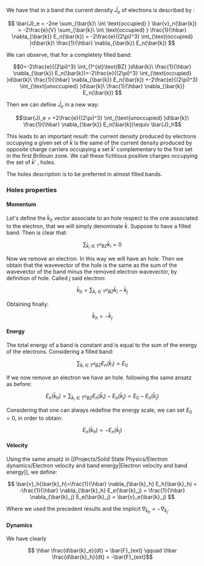 We have that in a band the current density $\bar{J}_e$ of electrons is described by :

$$ \bar{J}_e = -2ne \sum_{\bar{k}\ \in\ \text{occupied} } \bar{v}_n(\bar{k}) = -2\frac{e}{V} \sum_{\bar{k}\ \in\ \text{occupied} } \frac{1}{\hbar} \nabla_{\bar{k}} E_n(\bar{k}) = -2\frac{e}{(2\pi)^3} \int_{\text{occupied} }d\bar{k}\  \frac{1}{\hbar} \nabla_{\bar{k}} E_n(\bar{k})   $$

We can observe, that for a completely filled band:

$$0=-2\frac{e}{(2\pi)^3} \int_{1^{st}\text{BZ} }d\bar{k}\  \frac{1}{\hbar} \nabla_{\bar{k}} E_n(\bar{k})=-2\frac{e}{(2\pi)^3} \int_{\text{occupied} }d\bar{k}\  \frac{1}{\hbar} \nabla_{\bar{k}} E_n(\bar{k}) +-2\frac{e}{(2\pi)^3} \int_{\text{unoccupied} }d\bar{k}\  \frac{1}{\hbar} \nabla_{\bar{k}} E_n(\bar{k})  $$

Then we can define $\bar{J}_e$ in a new way:

$$\bar{J}_e = +2\frac{e}{(2\pi)^3} \int_{\text{unoccupied} }d\bar{k}\  \frac{1}{\hbar} \nabla_{\bar{k}} E_n(\bar{k})\equiv \bar{J}_h$$

This leads to an important result: the current density produced by electrons occupying a given set of $\bar{k}$ is the same of the current density produced by opposite charge carriers occupying a set $\bar{k}'$ complementary to the first set in the first Brillouin zone.
We call these fictitious positive charges occupying the set of $\bar{k}'$ , holes.

The holes description is to be preferred in almost filled bands.

### Holes properties

#### Momentum

Let's define the $\bar{k}_h$ vector associate to an hole respect to the one associated to the electron, that we will simply denominate $\bar{k}$.
Suppose to have a filled band. Then is clear that:

$$ \sum_{\bar{k}_i \in 1^{st}BZ} \bar{k}_i =0 $$

Now we remove an electron. In this way we will have an hole. 
Then we obtain that the wavevector of the hole is the same as the sum of the wavevector of the band minus the removed electron wavevector, by definition of hole.
Called $j$ said electron:

$$ \bar{k}_h = \sum_{\bar{k}_i \in 1^{st}BZ} \bar{k}_i -\bar{k}_j $$

Obtaining finally:

$$ \bar{k}_h =  -\bar{k}_j $$

#### Energy

The total energy of a band is constant and is equal to the sum of the energy of the electrons.
Considering a filled band:

$$  \sum_{\bar{k}_i \in 1^{st}BZ} E_n(\bar{k}_i) =E_0  $$

If we now remove an electron we have an hole. following the same ansatz as before:

$$ E_n(\bar{k}_h) = \sum_{\bar{k}_i \in 1^{st}BZ} E_n(\bar{k}_i)- E_n(\bar{k}_j) = E_0- E_n(\bar{k}_j) $$

Considering that one can always redefine the energy scale, we can set $E_0=0$, in order to obtain:

$$ E_n(\bar{k}_h) =- E_n(\bar{k}_j) $$
#### Velocity

Using the same ansatz in [[Projects/Solid State Physics/Electron dynamics/Electron velocity and band energy|Electron velocity and band energy]], we define:

$$ \bar{v}_h(\bar{k}_h)=\frac{1}{\hbar} \nabla_{\bar{k}_h} E_h(\bar{k}_h) = -\frac{1}{\hbar} \nabla_{\bar{k}_h} E_e(\bar{k}_j) = \frac{1}{\hbar} \nabla_{\bar{k}_j} E_e(\bar{k}_j) = \bar{v}_e(\bar{k}_j) $$

Where we used the precedent results and the implicit $\nabla_{\bar{k}_h} = -\nabla_{\bar{k}_j}$.


#### Dynamics

We have clearly

$$ \hbar \frac{d\bar{k}_e}{dt} = \bar{F}_{ext} \qquad \hbar \frac{d\bar{k}_h}{dt} = -\bar{F}_{ext}$$

